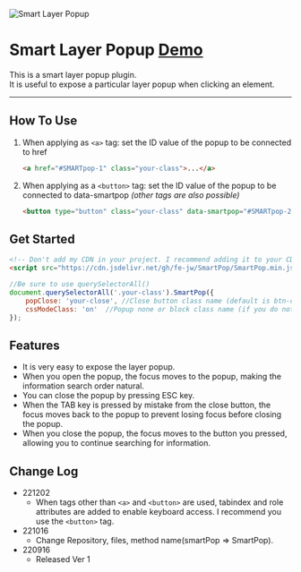 ![Smart Layer Popup](https://fe-jw.github.io/SmartPop/img/SP_logo.jpg)

# **Smart Layer Popup [Demo](https://fe-jw.github.io/SmartPop)**

This is a smart layer popup plugin.  
It is useful to expose a particular layer popup when clicking an element.

---

## **How To Use**

1. When applying as `<a>` tag: set the ID value of the popup to be connected to href
	```html
	<a href="#SMARTpop-1" class="your-class">...</a>
	```

2. When applying as a `<button>` tag: set the ID value of the popup to be connected to data-smartpop _(other tags are also possible)_
	```html
	<button type="button" class="your-class" data-smartpop="#SMARTpop-2">...</button>
	```

## **Get Started**

```html
<!-- Don't add my CDN in your project. I recommend adding it to your CDN -->
<script src="https://cdn.jsdelivr.net/gh/fe-jw/SmartPop/SmartPop.min.js"></script>
```

```javascript
//Be sure to use querySelectorAll()
document.querySelectorAll('.your-class').SmartPop({
	popClose: 'your-close',	//Close button class name (default is btn-close)
	cssModeClass: 'on'	//Popup none or block class name (if you do not write down the option, handle none/block with style property)
});
```

## **Features**
* It is very easy to expose the layer popup.
* When you open the popup, the focus moves to the popup, making the information search order natural.
* You can close the popup by pressing ESC key.
* When the TAB key is pressed by mistake from the close button, the focus moves back to the popup to prevent losing focus before closing the popup.
* When you close the popup, the focus moves to the button you pressed, allowing you to continue searching for information.

## **Change Log**
* 221202
	* When tags other than `<a>` and `<button>` are used, tabindex and role attributes are added to enable keyboard access. I recommend you use the `<button>` tag.
* 221016
	* Change Repository, files, method name(smartPop => SmartPop).
* 220916
	* Released Ver 1